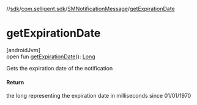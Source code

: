 //[sdk](../../../index.md)/[com.selligent.sdk](../index.md)/[SMNotificationMessage](index.md)/[getExpirationDate](get-expiration-date.md)

# getExpirationDate

[androidJvm]\
open fun [getExpirationDate](get-expiration-date.md)(): [Long](https://kotlinlang.org/api/latest/jvm/stdlib/kotlin/-long/index.html)

Gets the expiration date of the notification

#### Return

the long representing the expiration date in milliseconds since 01/01/1970

